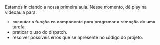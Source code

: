 Estamos iniciando a nossa primeira aula. Nesse momento, dê play na videoaula para: 

- executar a função no componente para programar a remoção de uma tarefa.
- praticar o uso do dispatch.
- resolver possíveis erros que se apresente no código do projeto.
